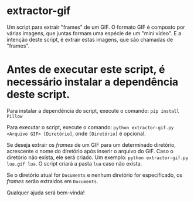 # extractor-gif
Um script para extrair "frames" de um GIF.
O formato GIF é composto por várias imagens, que juntas formam uma espécie de um "mini vídeo". E a intenção deste script, é extrair estas imagens, que são chamadas de "frames".

# Antes de executar este script, é necessário instalar a dependência deste script.
Para instalar a dependência do script, execute o comando:
`pip install Pillow` 

Para executar o script, execute o comando:
`python extractor-gif.py <Arquivo GIF> [Diretório]`, onde `[Diretório]` é opcional.

Se deseja extrair os *frames* de um GIF para um determinado diretório, acrescente o nome do diretório após inserir o arquivo do GIF. Caso o diretório não exista, ele será criado. Um exemplo: `python extractor-gif.py lua.gif lua`. O script criará a pasta `lua` caso não exista.

Se o diretório atual for `Documents` e nenhum diretório for específicado, os *frames* serão extraidos em `Documents`.

Qualquer ajuda será bem-vinda! 
